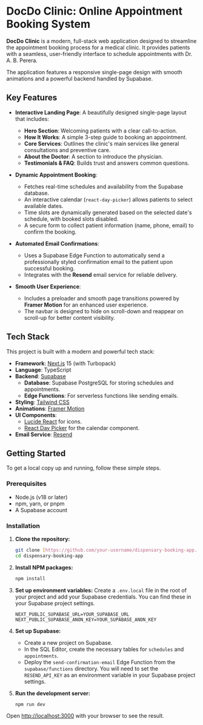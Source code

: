 # DocDo Clinic: Online Appointment Booking System

**DocDo Clinic** is a modern, full-stack web application designed to streamline the appointment booking process for a medical clinic. It provides patients with a seamless, user-friendly interface to schedule appointments with Dr. A. B. Perera.

The application features a responsive single-page design with smooth animations and a powerful backend handled by Supabase.

## Key Features

- **Interactive Landing Page**: A beautifully designed single-page layout that includes:
    -   **Hero Section**: Welcoming patients with a clear call-to-action.
    -   **How It Works**: A simple 3-step guide to booking an appointment.
    -   **Core Services**: Outlines the clinic's main services like general consultations and preventive care.
    -   **About the Doctor**: A section to introduce the physician.
    -   **Testimonials & FAQ**: Builds trust and answers common questions.

- **Dynamic Appointment Booking**:
    -   Fetches real-time schedules and availability from the Supabase database.
    -   An interactive calendar (`react-day-picker`) allows patients to select available dates.
    -   Time slots are dynamically generated based on the selected date's schedule, with booked slots disabled.
    -   A secure form to collect patient information (name, phone, email) to confirm the booking.

- **Automated Email Confirmations**:
    -   Uses a Supabase Edge Function to automatically send a professionally styled confirmation email to the patient upon successful booking.
    -   Integrates with the **Resend** email service for reliable delivery.

- **Smooth User Experience**:
    -   Includes a preloader and smooth page transitions powered by **Framer Motion** for an enhanced user experience.
    -   The navbar is designed to hide on scroll-down and reappear on scroll-up for better content visibility.

## Tech Stack

This project is built with a modern and powerful tech stack:

-   **Framework**: [Next.js](https://nextjs.org/) 15 (with Turbopack)
-   **Language**: TypeScript
-   **Backend**: [Supabase](https://supabase.io)
    -   **Database**: Supabase PostgreSQL for storing schedules and appointments.
    -   **Edge Functions**: For serverless functions like sending emails.
-   **Styling**: [Tailwind CSS](https://tailwindcss.com/)
-   **Animations**: [Framer Motion](https://www.framer.com/motion/)
-   **UI Components**:
    -   [Lucide React](https://lucide.dev/) for icons.
    -   [React Day Picker](https://react-day-picker.js.org/) for the calendar component.
-   **Email Service**: [Resend](https://resend.com)

## Getting Started

To get a local copy up and running, follow these simple steps.

### Prerequisites

-   Node.js (v18 or later)
-   npm, yarn, or pnpm
-   A Supabase account

### Installation

1.  **Clone the repository:**
    ```sh
    git clone [https://github.com/your-username/dispensary-booking-app.git](https://github.com/your-username/dispensary-booking-app.git)
    cd dispensary-booking-app
    ```

2.  **Install NPM packages:**
    ```sh
    npm install
    ```

3.  **Set up environment variables:**
    Create a `.env.local` file in the root of your project and add your Supabase credentials. You can find these in your Supabase project settings.
    ```env
    NEXT_PUBLIC_SUPABASE_URL=YOUR_SUPABASE_URL
    NEXT_PUBLIC_SUPABASE_ANON_KEY=YOUR_SUPABASE_ANON_KEY
    ```
   

4.  **Set up Supabase:**
    -   Create a new project on Supabase.
    -   In the SQL Editor, create the necessary tables for `schedules` and `appointments`.
    -   Deploy the `send-confirmation-email` Edge Function from the `supabase/functions` directory. You will need to set the `RESEND_API_KEY` as an environment variable in your Supabase project settings.

5.  **Run the development server:**
    ```bash
    npm run dev
    ```
   

Open [http://localhost:3000](http://localhost:3000) with your browser to see the result.

